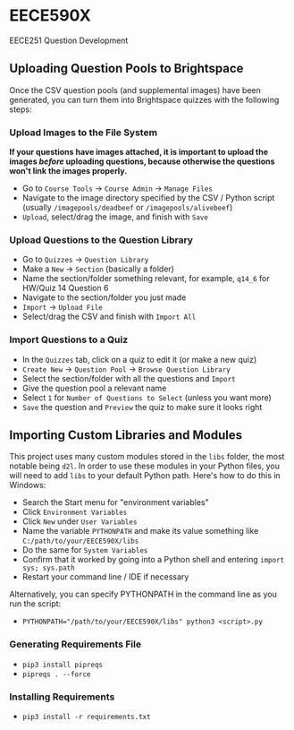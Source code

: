 # EECE590X
EECE251 Question Development

## Uploading Question Pools to Brightspace

Once the CSV question pools (and supplemental images) have been generated, you can turn them into Brightspace quizzes with the following steps:

### Upload Images to the File System
**If your questions have images attached, it is important to upload the images _before_ uploading questions, because otherwise the questions won't link the images properly.**
- Go to `Course Tools` -> `Course Admin` -> `Manage Files`
- Navigate to the image directory specified by the CSV / Python script (usually `/imagepools/deadbeef` or `/imagepools/alivebeef`)
- `Upload`, select/drag the image, and finish with `Save`

### Upload Questions to the Question Library
- Go to `Quizzes` -> `Question Library`
- Make a `New` -> `Section` (basically a folder)
- Name the section/folder something relevant, for example, `q14_6` for HW/Quiz 14 Question 6
- Navigate to the section/folder you just made
- `Import` -> `Upload File`
- Select/drag the CSV and finish with `Import All`

### Import Questions to a Quiz
- In the `Quizzes` tab, click on a quiz to edit it (or make a new quiz)
- `Create New` -> `Question Pool` -> `Browse Question Library`
- Select the section/folder with all the questions and `Import`
- Give the question pool a relevant name
- Select `1` for `Number of Questions to Select` (unless you want more)
- `Save` the question and `Preview` the quiz to make sure it looks right

## Importing Custom Libraries and Modules
This project uses many custom modules stored in the `libs` folder, the most notable being `d2l`. In order to use these modules in your Python files, you will need to add `libs` to your default Python path. Here's how to do this in Windows:
- Search the Start menu for "environment variables"
- Click `Environment Variables`
- Click `New` under `User Variables`
- Name the variable `PYTHONPATH` and make its value something like `C:/path/to/your/EECE590X/libs`
- Do the same for `System Variables`
- Confirm that it worked by going into a Python shell and entering `import sys; sys.path`
- Restart your command line / IDE if necessary

Alternatively, you can specify PYTHONPATH in the command line as you run the script:
- `PYTHONPATH="/path/to/your/EECE590X/libs" python3 <script>.py`

### Generating Requirements File
- `pip3 install pipreqs`
- `pipreqs . --force`

### Installing Requirements
- `pip3 install -r requirements.txt`
